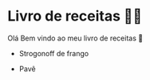 # Livro de receitas :woman_cook:

Olá Bem vindo ao meu livro de receitas :wave:

- Strogonoff de frango

- Pavê

